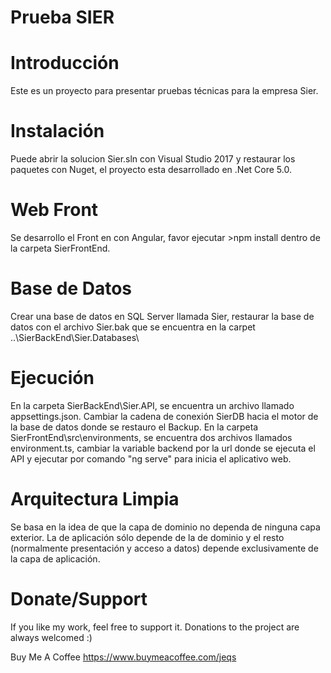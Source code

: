 # Prueba SIER

# Introducción
Este es un proyecto para presentar pruebas técnicas para la empresa Sier.

# Instalación
Puede abrir la solucion Sier.sln con Visual Studio 2017 y restaurar los paquetes con Nuget, el proyecto esta desarrollado en .Net Core 5.0.

# Web Front
Se desarrollo el Front en con Angular, favor ejecutar >npm install dentro de la carpeta SierFrontEnd.

# Base de Datos
Crear una base de datos en SQL Server llamada Sier, restaurar la base de datos con el archivo Sier.bak que se encuentra en la carpet ..\SierBackEnd\Sier.Databases\

# Ejecución
En la carpeta SierBackEnd\Sier.API, se encuentra un archivo llamado appsettings.json. Cambiar la cadena de conexión SierDB hacia el motor de la base de datos donde se restauro el Backup.
En la carpeta SierFrontEnd\src\environments, se encuentra dos archivos llamados environment.ts, cambiar la variable backend por la url donde se ejecuta el API y ejecutar por comando "ng serve" para inicia el aplicativo web.

# Arquitectura Limpia
Se basa en la idea de que la capa de dominio no dependa de ninguna capa exterior. La de aplicación sólo depende de la de dominio y el resto (normalmente presentación y acceso a datos) depende exclusivamente de la capa de aplicación.

# Donate/Support
If you like my work, feel free to support it. Donations to the project are always welcomed :)

Buy Me A Coffee
https://www.buymeacoffee.com/jeqs
